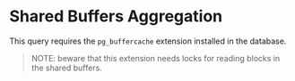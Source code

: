 # Shared Buffers Aggregation

This query requires the `pg_buffercache` extension installed in the database.

> NOTE: beware that this extension needs locks for reading blocks in the shared buffers.